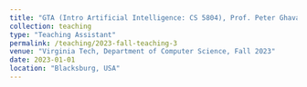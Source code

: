 ```yaml
---
title: "GTA (Intro Artificial Intelligence: CS 5804), Prof. Peter Ghavami"
collection: teaching
type: "Teaching Assistant"
permalink: /teaching/2023-fall-teaching-3
venue: "Virginia Tech, Department of Computer Science, Fall 2023"
date: 2023-01-01
location: "Blacksburg, USA"
---
```



